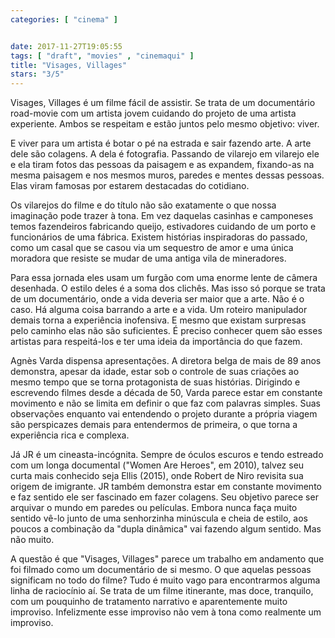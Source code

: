 ```yaml
---
categories: [ "cinema" ]


date: 2017-11-27T19:05:55
tags: [ "draft", "movies" , "cinemaqui" ]
title: "Visages, Villages"
stars: "3/5"
---
```

Visages, Villages é um filme fácil de assistir. Se trata de um documentário road-movie com um artista jovem cuidando do projeto de uma artista experiente. Ambos se respeitam e estão juntos pelo mesmo objetivo: viver.

E viver para um artista é botar o pé na estrada e sair fazendo arte. A arte dele são colagens. A dela é fotografia. Passando de vilarejo em vilarejo ele e ela tiram fotos das pessoas da paisagem e as expandem, fixando-as na mesma paisagem e nos mesmos muros, paredes e mentes dessas pessoas. Elas viram famosas por estarem destacadas do cotidiano.

Os vilarejos do filme e do título não são exatamente o que nossa imaginação pode trazer à tona. Em vez daquelas casinhas e camponeses temos fazendeiros fabricando queijo, estivadores cuidando de um porto e funcionários de uma fábrica. Existem histórias inspiradoras do passado, como um casal que se casou via um sequestro de amor e uma única moradora que resiste se mudar de uma antiga vila de mineradores.

Para essa jornada eles usam um furgão com uma enorme lente de câmera desenhada. O estilo deles é a soma dos clichês. Mas isso só porque se trata de um documentário, onde a vida deveria ser maior que a arte. Não é o caso. Há alguma coisa barrando a arte e a vida. Um roteiro manipulador demais torna a experiência inofensiva. E mesmo que existam surpresas pelo caminho elas não são suficientes. É preciso conhecer quem são esses artistas para respeitá-los e ter uma ideia da importância do que fazem.

Agnès Varda dispensa apresentações. A diretora belga de mais de 89 anos demonstra, apesar da idade, estar sob o controle de suas criações ao mesmo tempo que se torna protagonista de suas histórias. Dirigindo e escrevendo filmes desde a década de 50, Varda parece estar em constante movimento e não se limita em definir o que faz com palavras simples. Suas observações enquanto vai entendendo o projeto durante a própria viagem são perspicazes demais para entendermos de primeira, o que torna a experiência rica e complexa.

Já JR é um cineasta-incógnita. Sempre de óculos escuros e tendo estreado com um longa documental ("Women Are Heroes", em 2010), talvez seu curta mais conhecido seja Ellis (2015), onde Robert de Niro revisita sua origem de imigrante. JR também demonstra estar em constante movimento e faz sentido ele ser fascinado em fazer colagens. Seu objetivo parece ser arquivar o mundo em paredes ou películas. Embora nunca faça muito sentido vê-lo junto de uma senhorzinha minúscula e cheia de estilo, aos poucos a combinação da "dupla dinâmica" vai fazendo algum sentido. Mas não muito.

A questão é que "Visages, Villages" parece um trabalho em andamento que foi filmado como um documentário de si mesmo. O que aquelas pessoas significam no todo do filme? Tudo é muito vago para encontrarmos alguma linha de raciocínio aí. Se trata de um filme itinerante, mas doce, tranquilo, com um pouquinho de tratamento narrativo e aparentemente muito improviso. Infelizmente esse improviso não vem à tona como realmente um improviso.
